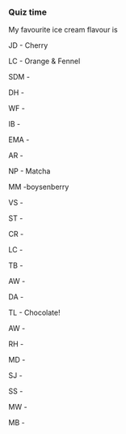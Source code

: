 ### Quiz time

My favourite ice cream flavour is

JD - Cherry

LC - Orange & Fennel

SDM - 

DH -

WF -

IB -

EMA -

AR -

NP - Matcha

MM -boysenberry

VS -

ST -

CR -

LC - 

TB -

AW - 

DA -

TL - Chocolate!

AW -

RH -

MD -

SJ -

SS - 

MW -

MB -
